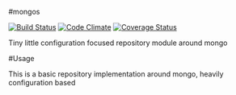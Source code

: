 #mongos

[![Build Status](http://img.shields.io/travis/developwithpassion/mongos.svg)][travis]
[![Code Climate](http://img.shields.io/codeclimate/github/developwithpassion/mongos.svg)][codeclimate]
[![Coverage Status](http://img.shields.io/coveralls/developwithpassion/mongos.svg)][coveralls]

[travis]: https://travis-ci.org/developwithpassion/mongos
[codeclimate]: https://codeclimate.com/github/developwithpassion/mongos
[coveralls]: https://coveralls.io/r/developwithpassion/mongos

Tiny little configuration focused repository module around mongo

#Usage

This is a basic repository implementation around mongo, heavily configuration based
